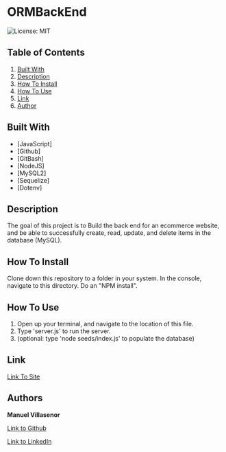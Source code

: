 # ORMBackEnd
![License: MIT](https://img.shields.io/badge/License-MIT-orange.svg)

## Table of Contents

1. [Built With](#built)
2. [Description](#description)
3. [How To Install](#install)
4. [How To Use](#use)
5. [Link](#link)
6. [Author](#author)

<h2 id="built"></h2> 

## Built With

* [JavaScript]
* [Github]
* [GitBash]
* [NodeJS]
* [MySQL2]
* [Sequelize]
* [Dotenv]

<h2 id="description"></h2> 

## Description 

The goal of this project is to Build the back end for an ecommerce website, and be able to successfully create, read, update, and delete items in the database (MySQL).


<h2 id="install"></h2> 

## How To Install

Clone down this repository to a folder in your system. In the console, navigate to this directory. Do an "NPM install".

<h2 id="use"></h2> 

## How To Use

1. Open up your terminal, and navigate to the location of this file. 
2. Type 'server.js' to run the server. 
3. (optional: type 'node seeds/index.js' to populate the database)

<h2 id="link"></h2> 

## Link
[Link To Site](https://ecommerce-backend-orm.herokuapp.com/)


<h2 id="author"></h2> 

## Authors

**Manuel Villasenor** 

[Link to Github](https://github.com/manuelvrsr)

[Link to LinkedIn](https://www.linkedin.com/in/manuel-villasenor-854186205/)

